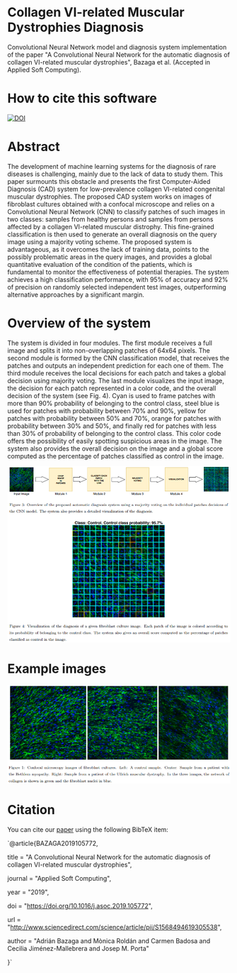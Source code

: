 # Collagen VI-related Muscular Dystrophies Diagnosis

Convolutional Neural Network model and diagnosis system implementation of the paper "A Convolutional Neural Network for the automatic diagnosis of collagen VI-related muscular dystrophies", Bazaga et al. (Accepted in Applied Soft Computing).

# How to cite this software

[![DOI](https://zenodo.org/badge/DOI/10.1016/j.asoc.2019.105772.svg)](https://doi.org/10.1016/j.asoc.2019.105772)

# Abstract

The development of machine learning systems for the diagnosis of rare diseases is challenging, mainly due to the lack of data to study them. This paper surmounts this obstacle and presents the first Computer-Aided Diagnosis (CAD) system for low-prevalence collagen VI-related congenital muscular dystrophies. The proposed CAD system works on images of fibroblast cultures obtained with a confocal microscope and relies on a Convolutional Neural Network (CNN) to classify patches of such images in two classes: samples from healthy persons and samples from persons affected by a collagen VI-related muscular distrophy. This fine-grained classification is then used to generate an overall diagnosis on the query image using a majority voting scheme. The proposed system is advantageous, as it overcomes the lack of training data, points to the possibly problematic areas in the query images, and provides a global quantitative evaluation of the condition of the patients, which is fundamental to monitor the effectiveness of potential therapies. The system achieves a high classification performance, with 95% of accuracy and 92% of precision on randomly selected independent test images, outperforming alternative approaches by a significant margin.

# Overview of the system

The system is divided in four modules. The first module receives a full image and splits it into non-overlapping patches of 64x64 pixels. The second module is formed by the CNN classification model, that receives the patches and outputs an independent prediction for each one of them. The third module receives the local decisions for each patch and takes a global decision using majority voting. The last module visualizes the input image, the decision for each patch represented in a color code, and the overall decision of the system (see Fig. 4). Cyan is used to frame patches with more than 90% probability of belonging to the control class, steel blue is used for patches with
probability between 70% and 90%, yellow for patches with probability between 50% and 70%, orange for patches with probability between 30% and 50%, and finally red for patches with less than 30% of probability of belonging to the control class. This color code offers the possibility of easily spotting suspicious areas in the image. The system also provides the overall decision on the image and a global score computed as the percentage of patches classified as control in the image.

![Overview](https://github.com/AdrianBZG/Muscular-Dystrophy-Diagnosis/blob/master/Media/ReadmeFig2.png)

# Example images

![Example Images](https://github.com/AdrianBZG/Muscular-Dystrophy-Diagnosis/blob/master/Media/ReadmeFig1.png)


# Citation

You can cite our [paper](https://doi.org/10.1016/j.asoc.2019.105772) using the following BibTeX item:

`@article{BAZAGA2019105772,

title = "A Convolutional Neural Network for the automatic diagnosis of collagen VI-related muscular dystrophies",

journal = "Applied Soft Computing",

year = "2019",

doi = "https://doi.org/10.1016/j.asoc.2019.105772",

url = "http://www.sciencedirect.com/science/article/pii/S1568494619305538",

author = "Adrián Bazaga and Mònica Roldán and Carmen Badosa and Cecilia Jiménez-Mallebrera and Josep M. Porta"

}`
